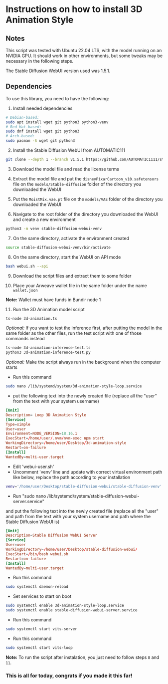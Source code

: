 # Instructions on how to install 3D Animation Style

## Notes

This script was tested with Ubuntu 22.04 LTS, with the model running on an NVIDIA GPU. It should work in other environments, but some tweaks may be necessary in the following steps.

The Stable Diffusion WebUI version used was 1.5.1.

## Dependencies

To use this library, you need to have the following:

1. Install needed dependencies

```sh
# Debian-based:
sudo apt install wget git python3 python3-venv
# Red Hat-based:
sudo dnf install wget git python3
# Arch-based:
sudo pacman -S wget git python3
```

2. Install the Stable Diffusion WebUI from AUTOMATIC111

```sh
git clone --depth 1 --branch v1.5.1 https://github.com/AUTOMATIC1111/stable-diffusion-webui.git
```

3. Download the model file and read the license terms

4. Extract the model file and put the `disneyPixarCartoon_v10.safetensors` file on the `models/Stable-diffusion` folder of the directory you downloaded the WebUI

5. Put the `MoistMix.vae.pt` file on the `models/VAE` folder of the directory you downloaded the WebUI

6. Navigate to the root folder of the directory you downloaded the WebUI and create a new environment

```sh
python3 -m venv stable-diffusion-webui-venv
```

7. On the same directory, activate the environment created

```sh
source stable-diffusion-webui-venv/bin/activate
```

8. On the same directory, start the WebUI on API mode

```sh
bash webui.sh --api
```

9. Download the script files and extract them to some folder

10. Place your Arweave wallet file in the same folder under the name `wallet.json`

**Note:** Wallet must have funds in Bundlr node 1

11. Run the 3D Animation model script

```bash
ts-node 3d-animation.ts
```

*Optional:* If you want to test the inference first, after putting the model in the same folder as the other files, run the test script with one of those commands instead

```bash
ts-node 3d-animation-inference-test.ts
python3 3d-animation-inference-test.py
```

*Optional:* Make the script always run in the background when the computer starts

* Run this command

```sh
sudo nano /lib/systemd/system/3d-animation-style-loop.service
```

* put the following text into the newly created file (replace all the "user" from the text with your system username)

```conf
[Unit]
Description= Loop 3D Animation Style
[Service]
Type=simple
User=user
Environment=NODE_VERSION=18.16.1
ExecStart=/home/user/.nvm/nvm-exec npm start
WorkingDirectory=/home/user/Desktop/3d-animation-style
Restart=on-failure
[Install]
WantedBy=multi-user.target
```

* Edit 'webui-user.sh'
* Uncomment 'venv' line and update with correct virtual environment path like below, replace the path according to your installation

```sh
venv='/home/user/Desktop/stable-diffusion-webui/stable-diffusion-venv'
```

* Run "sudo nano /lib/systemd/system/stable-diffusion-webui-server.service"

and put the following text into the newly created file (replace all the "user" and path from the text with your system username and path where the Stable Diffusion WebUI is)

```conf
[Unit]
Description=Stable Diffusion WebUI Server
[Service]
User=user
WorkingDirectory=/home/user/Desktop/stable-diffusion-webui/
ExecStart=/bin/bash webui.sh
Restart=on-failure
[Install]
WantedBy=multi-user.target
```

* Run this command

```sh
sudo systemctl daemon-reload
```

* Set services to start on boot

```sh
sudo systemctl enable 3d-animation-style-loop.service
sudo systemctl enable stable-diffusion-webui-server.service
```

* Run this command

```sh
sudo systemctl start vits-server
```

* Run this command

```sh
sudo systemctl start vits-loop
```

**Note:** To run the script after instalation, you just need to follow steps `8` and `11`.

### This is all for today, congrats if you made it this far!
